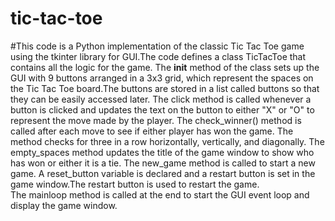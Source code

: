 # tic-tac-toe
#This code is a Python implementation of the classic Tic Tac Toe game using the tkinter library for GUI.The code defines a class TicTacToe that contains all the logic for the game. The __init__ method of the
class sets up the GUI with 9 buttons arranged in a 3x3 grid, which represent the spaces on the Tic Tac Toe board.The buttons are stored in a list called buttons so that they can be easily accessed later.
The click method is called whenever a button is clicked and updates the text on the button to either
 "X" or "O" to represent the move made by the player. The check_winner() method is called after each move
 to see if either player has won the game. The method checks for three in a row horizontally,
vertically, and diagonally.
The empty_spaces method updates the title of the game window to show who has won or either it is a tie.
The new_game method is called to start a new game.
A reset_button variable is declared and a restart button is set in the game window.The restart button is used to restart the game.  
The mainloop method is called at the end to start the GUI event loop and display the game window.
